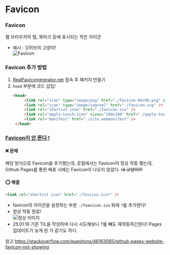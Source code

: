 # Favicon

### Favicon

웹 브라우저의 탭, 북마크 등에 표시되는 작은 아이콘

- 예시 : 깃허브의 고양이!  
  ![Favicon](https://i.ibb.co/ZB4Sfcp/2025-01-19-043535.png)

### Favicon 추가 방법

1. [RealFavicongnerator.net](https://realfavicongenerator.net/) 접속 후 패키지 만들기
2. `head` 부분에 코드 삽입!
   ````html
   <head>
   	    <link rel="icon" type="image/png" href="./favicon-96x96.png" sizes="96x96" />
   	    <link rel="icon" type="image/svg+xml" href="./favicon.svg" />
   	    <link rel="shortcut icon" href="./favicon.ico" />
   	    <link rel="apple-touch-icon" sizes="180x180" href="./apple-touch-icon.png" />
   	    <link rel="manifest" href="./site.webmanifest" />
    </head>
   ````

### <u>Favicon이 안 뜬다 !</u>

#### ❌ 문제

해당 방식으로 Favicon을 추가했는데, 로컬에서는 Favicon이 정상 작동 했는데, Github Pages를 통한 배포 시에는 Favicon이 나오지 않았다. ~~내 고양이!!!~~

#### ⭕ 해결

```html
<link rel="shortcut icon" href="./favicon.ico?" />
```

- favicon의 아이콘을 설정하는 부분 `./faavicon.ico` 뒤에 `?`를 추가한다!
- 정상 작동 완료!  
  ![정상 이미지](https://i.ibb.co/Lr31ZHB/2025-01-19-044927.png)
- 25.01.19 기준 TIL을 작성하며 다시 시도해보니 ?를 빼도 재작동하긴한다! Pages 업데이트가 늦게 된 거 같기도 하다.

참고
https://stackoverflow.com/questions/46163065/github-pages-website-favicon-not-showing
